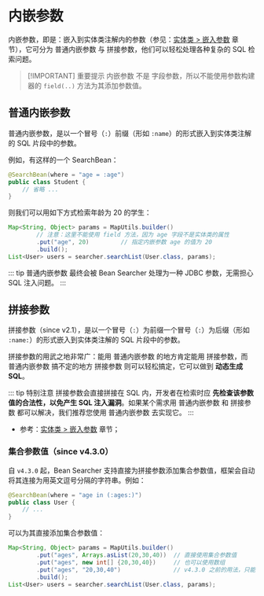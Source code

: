 # 内嵌参数

内嵌参数，即是：嵌入到实体类注解内的参数（参见：[实体类 > 嵌入参数](/guide/bean/params) 章节），它可分为 普通内嵌参数 与 拼接参数，他们可以轻松处理各种复杂的 SQL 检索问题。

> [!IMPORTANT] 重要提示
> 内嵌参数 不是 字段参数，所以不能使用参数构建器的 `field(..)` 方法为其添加参数值。

## 普通内嵌参数

普通内嵌参数，是以一个冒号（`:`）前缀（形如 `:name`）的形式嵌入到实体类注解的 SQL 片段中的参数。

例如，有这样的一个 SearchBean：

```java
@SearchBean(where = "age = :age") 
public class Student {
    // 省略 ...
}
```

则我们可以用如下方式检索年龄为 20 的学生：

```java
Map<String, Object> params = MapUtils.builder()
        // 注意：这里不能使用 field 方法，因为 age 字段不是实体类的属性
        .put("age", 20)         // 指定内嵌参数 age 的值为 20  
        .build();
List<User> users = searcher.searchList(User.class, params);
```

::: tip
普通内嵌参数 最终会被 Bean Searcher 处理为一种 JDBC 参数，无需担心 SQL 注入问题。
:::

## 拼接参数

拼接参数（since v2.1），是以一个冒号（`:`）为前缀一个冒号（`:`）为后缀（形如 `:name:`）的形式嵌入到实体类注解的 SQL 片段中的参数。

拼接参数的用武之地非常广：能用 普通内嵌参数 的地方肯定能用 拼接参数，而 普通内嵌参数 搞不定的地方 拼接参数 则可以轻松搞定，它可以做到 **动态生成 SQL**。

::: tip 特别注意
拼接参数会直接拼接在 SQL 内，开发者在检索时应 **先检查该参数值的合法性，以免产生 SQL 注入漏洞**。如果某个需求用 普通内嵌参数 和 拼接参数 都可以解决，我们推荐您使用 普通内嵌参数 去实现它。
::: 

* 参考：[实体类 > 嵌入参数](/guide/bean/params.html) 章节；
<!-- * 参考：[实践 > 动态检索 > 分表检索](/simples.html#分表检索) 案例。[TODO] -->

### 集合参数值（since v4.3.0）

自 `v4.3.0` 起，Bean Searcher 支持直接为拼接参数添加集合参数值，框架会自动将其连接为用英文逗号分隔的字符串。例如：

```java
@SearchBean(where = "age in (:ages:)")
public class User {
    // ...
}
```

可以为其直接添加集合参数值：

```java
Map<String, Object> params = MapUtils.builder()
        .put("ages", Arrays.asList(20,30,40))  // 直接使用集合参数值
        .put("ages", new int[] {20,30,40})     // 也可以使用数组
        .put("ages", "20,30,40")               // v4.3.0 之前的用法，只能传字符串
        .build();
List<User> users = searcher.searchList(User.class, params);
```

